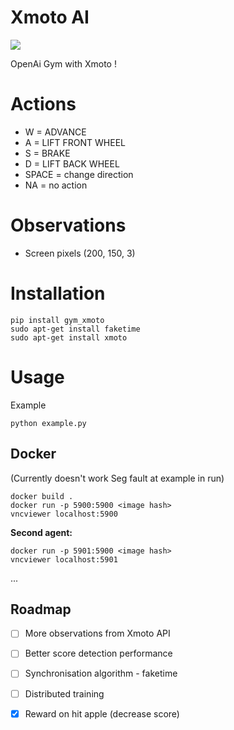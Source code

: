 # Xmoto AI

![](https://img.shields.io/pypi/v/gym_xmoto.svg?style=flat)

OpenAi Gym with Xmoto !


# Actions
 - W = ADVANCE
 - A = LIFT FRONT WHEEL
 - S = BRAKE
 - D = LIFT BACK WHEEL
 - SPACE = change direction
 - NA = no action

  # Observations
  - Screen pixels (200, 150, 3)



# Installation

```
pip install gym_xmoto
sudo apt-get install faketime
sudo apt-get install xmoto
```

# Usage

Example

```
python example.py
```


## Docker
(Currently doesn't work Seg fault at example in run)
```
docker build .
docker run -p 5900:5900 <image hash>
vncviewer localhost:5900
```

**Second agent:**
```
docker run -p 5901:5900 <image hash>
vncviewer localhost:5901
```

...

## Roadmap
- [ ] More observations from Xmoto API
- [ ] Better score detection performance
- [ ] Synchronisation algorithm - faketime
- [ ] Distributed training
- [x] Reward on hit apple (decrease score)

